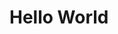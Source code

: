 <!DOCTYPE html>
<html lang="en">
<head>
    <script src="https://telegram.org/js/telegram-web-app.js"></script>
    <script>
        let tg = window.Telegram.WebApp;
        tg.showAlert(`Добро пожаловать, @${tg.WebAppUser.username}.`);
    </script>
</head>
<body>
    <h1>Hello World</h1>
</body>
</html>
